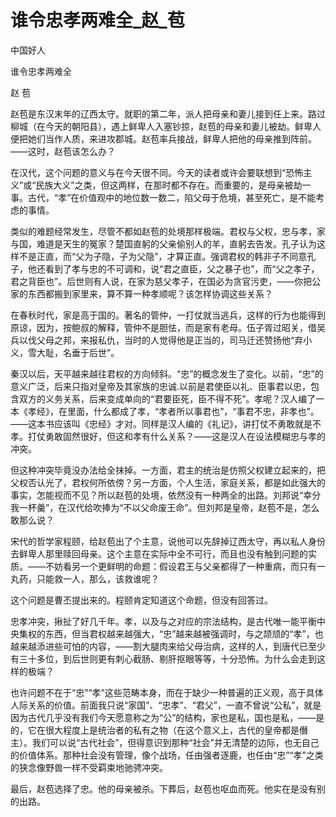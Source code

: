 # 谁令忠孝两难全_赵_苞

中国好人

谁令忠孝两难全

赵 苞

赵苞是东汉末年的辽西太守。就职的第二年，派人把母亲和妻儿接到任上来。路过柳城（在今天的朝阳县），遇上鲜卑人入塞钞掠，赵苞的母亲和妻儿被劫。鲜卑人便把她们当作人质，来进攻郡城。赵苞率兵接战，鲜卑人把他的母亲推到阵前。——这时，赵苞该怎么办？

在汉代，这个问题的意义与在今天很不同。今天的读者或许会要联想到“恐怖主义”或“民族大义”之类，但这两样，在那时都不存在。而重要的，是母亲被劫一事。古代，“孝”在价值观中的地位数一数二，陷父母于危境，甚至死亡，是不能考虑的事情。

类似的难题经常发生，尽管不都如赵苞的处境那样极端。君权与父权，忠与孝，家与国，难道是天生的冤家？楚国直躬的父亲偷别人的羊，直躬去告发。孔子认为这样不是正直，而“父为子隐，子为父隐”，才算正直。强调君权的韩非子不同意孔子，他还看到了孝与忠的不可调和，说“君之直臣，父之暴子也”，而“父之孝子，君之背臣也”。后世则有人说，在家为慈父孝子，在国必为贪官污吏，——你把公家的东西都搬到家里来，算不算一种孝顺呢？该怎样协调这些关系？

在春秋时代，家是高于国的。著名的管仲，一打仗就当逃兵，这样的行为也能得到原谅，因为，按鲍叔的解释，管仲不是胆怯，而是家有老母。伍子胥过昭关，借吴兵以伐父母之邦，来报私仇，当时的人觉得他是正当的，司马迁还赞扬他“弃小义，雪大耻，名垂于后世”。

秦汉以后，天平越来越往君权的方向倾斜。“忠”的概念发生了变化。以前，“忠”的意义广泛，后来只指对皇帝及其家族的忠诚.以前是君使臣以礼、臣事君以忠，包含双方的义务关系，后来变成单向的“君要臣死，臣不得不死”。孝呢？汉人编了一本《孝经》，在里面，什么都成了孝，“孝者所以事君也”，“事君不忠，非孝也”。——这本书应该叫《忠经》才对。同样是汉人编的《礼记》，讲打仗不勇敢就是不孝。打仗勇敢固然很好，但这和孝有什么关系？——这是汉人在设法模糊忠与孝的冲突。

但这种冲突毕竟没办法给全抹掉。一方面，君主的统治是仿照父权建立起来的，把父权否认光了，君权何所依傍？另一方面，个人生活，家庭关系，都是如此强大的事实，怎能视而不见？所以赵苞的处境，依然没有一种两全的出路。刘邦说“幸分我一杯羹”，在汉代给吹捧为“不以父命废王命”。但刘邦是皇帝，赵苞不是，怎么敢那么说？

宋代的哲学家程颐，给赵苞出了个主意，说他可以先辞掉辽西太守，再以私人身份去鲜卑人那里赎回母亲。这个主意在实际中全不可行，而且也没有触到问题的实质。——不妨看另一个更鲜明的命题：假设君王与父亲都得了一种重病，而只有一丸药，只能救一人，那么，该救谁呢？

这个问题是曹丕提出来的。程颐肯定知道这个命题，但没有回答过。

忠孝冲突，揪扯了好几千年。孝，以及与之对应的宗法结构，是古代唯一能平衡中央集权的东西，但当君权越来越强大，“忠”越来越被强调时，与之颉颃的“孝”，也越来越添进些可怕的内容，——割大腿肉来给父母治病，这样的人，到唐代已至少有三十多位，到后世则更有刺心截肠、剔肝抠眼等等，十分恐怖。为什么会走到这样的极端？

也许问题不在于“忠”“孝”这些范畴本身，而在于缺少一种普遍的正义观，高于具体人际关系的价值。前面我只说“家国”、“忠孝”、“君父”，一直不曾说“公私”，就是因为古代几乎没有我们今天愿意称之为“公”的结构，家也是私，国也是私，——是的，它在很大程度上是统治者的私有之物（在这个意义上，古代的皇帝都是僭主）。我们可以说“古代社会”，但得意识到那种“社会”并无清楚的边际，也无自己的价值体系。那种社会没有管理，像个战场，任由强者逐鹿，也任由“忠”“孝”之类的狭念像野兽一样不受羁束地驰骋冲突。

最后，赵苞选择了忠。他的母亲被杀。下葬后，赵苞也呕血而死。他实在是没有别的出路。